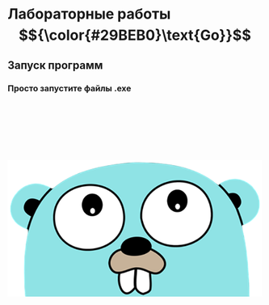 # Лабораторные работы $${\color{#29BEB0}\text{Go}}$$

## Запуск программ

### Просто запустите файлы .exe

<br><br>
<br><br>
<br><br>

![go_picture](./go_picture.png)
